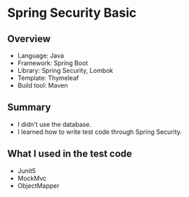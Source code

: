 # Spring Security Basic

## Overview
- Language: Java
- Framework: Spring Boot
- Library: Spring Security, Lombok
- Template: Thymeleaf
- Build tool: Maven

## Summary
- I didn't use the database.
- I learned how to write test code through Spring Security.

## What I used in the test code
- Junit5
- MockMvc
- ObjectMapper